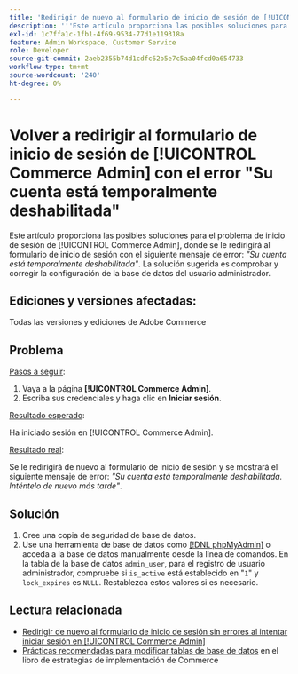 ```yaml
---
title: 'Redirigir de nuevo al formulario de inicio de sesión de [!UICONTROL Commerce Admin] con el error "Su cuenta está temporalmente deshabilitada"'
description: '''Este artículo proporciona las posibles soluciones para el problema de inicio de sesión del administrador de Commerce, en el que se le redirige de nuevo al formulario de inicio de sesión con el siguiente mensaje de error: *"Su cuenta está temporalmente desactivada"*. La solución sugerida es comprobar y corregir la configuración de la base de datos de usuario administrador.'
exl-id: 1c7ffa1c-1fb1-4f69-9534-77d1e119318a
feature: Admin Workspace, Customer Service
role: Developer
source-git-commit: 2aeb2355b74d1cdfc62b5e7c5aa04fcd0a654733
workflow-type: tm+mt
source-wordcount: '240'
ht-degree: 0%

---
```


# Volver a redirigir al formulario de inicio de sesión de [!UICONTROL Commerce Admin] con el error &quot;Su cuenta está temporalmente deshabilitada&quot;

Este artículo proporciona las posibles soluciones para el problema de inicio de sesión de [!UICONTROL Commerce Admin], donde se le redirigirá al formulario de inicio de sesión con el siguiente mensaje de error: *&quot;Su cuenta está temporalmente deshabilitada&quot;*. La solución sugerida es comprobar y corregir la configuración de la base de datos del usuario administrador.

## Ediciones y versiones afectadas:

Todas las versiones y ediciones de Adobe Commerce

## Problema

<u>Pasos a seguir</u>:

1. Vaya a la página **[!UICONTROL Commerce Admin]**.
1. Escriba sus credenciales y haga clic en **Iniciar sesión**.

<u>Resultado esperado</u>:

Ha iniciado sesión en [!UICONTROL Commerce Admin].

<u>Resultado real</u>:

Se le redirigirá de nuevo al formulario de inicio de sesión y se mostrará el siguiente mensaje de error: *&quot;Su cuenta está temporalmente deshabilitada. Inténtelo de nuevo más tarde&quot;*.

## Solución

1. Cree una copia de seguridad de base de datos.
1. Use una herramienta de base de datos como [[!DNL phpMyAdmin]](https://experienceleague.adobe.com/es/docs/commerce-operations/installation-guide/prerequisites/optional-software#phpmyadmin) o acceda a la base de datos manualmente desde la línea de comandos. En la tabla de la base de datos `admin_user`, para el registro de usuario administrador, compruebe si `is_active` está establecido en &quot;`1`&quot; y `lock_expires` es `NULL`. Restablezca estos valores si es necesario.

## Lectura relacionada

* [Redirigir de nuevo al formulario de inicio de sesión sin errores al intentar iniciar sesión en [!UICONTROL Commerce Admin]](https://experienceleague.adobe.com/es/docs/commerce-knowledge-base/kb/troubleshooting/miscellaneous/login-redirect-when-trying-to-login-to-magento-admin)
* [Prácticas recomendadas para modificar tablas de base de datos](https://experienceleague.adobe.com/es/docs/commerce-operations/implementation-playbook/best-practices/development/modifying-core-and-third-party-tables#why-adobe-recommends-avoiding-modifications) en el libro de estrategias de implementación de Commerce
